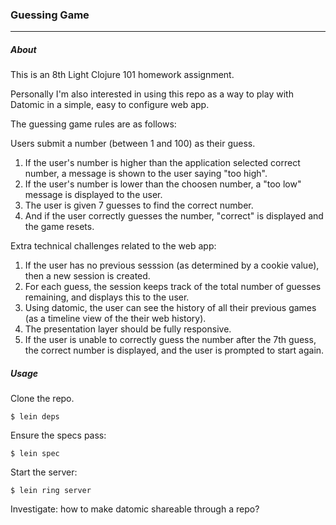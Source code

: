 ### Guessing Game ###

<hr />

##### About #####

This is an 8th Light Clojure 101 homework assignment.

Personally I'm also interested in using this repo as a way to play with Datomic in a simple, easy to configure web app.

The guessing game rules are as follows:

Users submit a number (between 1 and 100) as their guess.

1. If the user's number is higher than the application selected correct number, a message is shown to the user saying "too high".
2. If the user's number is lower than the choosen number, a "too low" message is displayed to the user.
3. The user is given 7 guesses to find the correct number.
4. And if the user correctly guesses the number, "correct" is displayed and the game resets.

Extra technical challenges related to the web app:

1. If the user has no previous sesssion (as determined by a cookie value), then a new session is created.
2. For each guess, the session keeps track of the total number of guesses remaining, and displays this to the user.
3. Using datomic, the user can see the history of all their previous games (as a timeline view of the their web history).
4. The presentation layer should be fully responsive.
5. If the user is unable to correctly guess the number after the 7th guess, the correct number is displayed, and the user is prompted to start again.

##### Usage #####

Clone the repo.

`$ lein deps`

Ensure the specs pass:

`$ lein spec`

Start the server:

`$ lein ring server`

Investigate: how to make datomic shareable through a repo?
